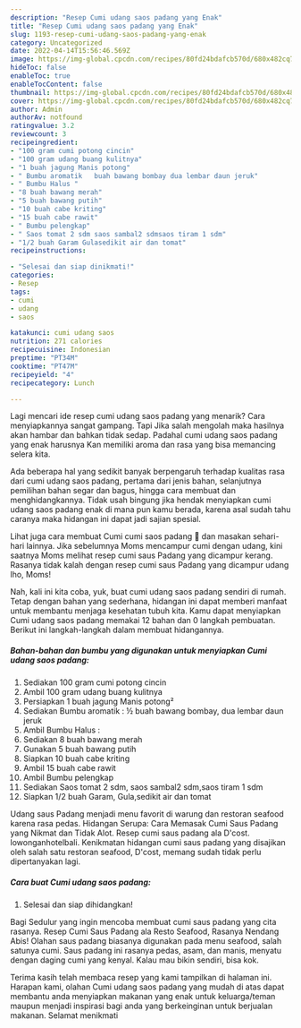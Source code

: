 ```yaml
---
description: "Resep Cumi udang saos padang yang Enak"
title: "Resep Cumi udang saos padang yang Enak"
slug: 1193-resep-cumi-udang-saos-padang-yang-enak
category: Uncategorized
date: 2022-04-14T15:56:46.569Z
image: https://img-global.cpcdn.com/recipes/80fd24bdafcb570d/680x482cq70/cumi-udang-saos-padang-foto-resep-utama.jpg
hideToc: false
enableToc: true
enableTocContent: false
thumbnail: https://img-global.cpcdn.com/recipes/80fd24bdafcb570d/680x482cq70/cumi-udang-saos-padang-foto-resep-utama.jpg
cover: https://img-global.cpcdn.com/recipes/80fd24bdafcb570d/680x482cq70/cumi-udang-saos-padang-foto-resep-utama.jpg
author: Admin
authorAv: notfound
ratingvalue: 3.2
reviewcount: 3
recipeingredient:
- "100 gram cumi potong cincin"
- "100 gram udang buang kulitnya"
- "1 buah jagung Manis potong"
- " Bumbu aromatik   buah bawang bombay dua lembar daun jeruk"
- " Bumbu Halus "
- "8 buah bawang merah"
- "5 buah bawang putih"
- "10 buah cabe kriting"
- "15 buah cabe rawit"
- " Bumbu pelengkap"
- " Saos tomat 2 sdm saos sambal2 sdmsaos tiram 1 sdm"
- "1/2 buah Garam Gulasedikit air dan tomat"
recipeinstructions:

- "Selesai dan siap dinikmati!"
categories:
- Resep
tags:
- cumi
- udang
- saos

katakunci: cumi udang saos 
nutrition: 271 calories
recipecuisine: Indonesian
preptime: "PT34M"
cooktime: "PT47M"
recipeyield: "4"
recipecategory: Lunch

---
```



Lagi mencari ide resep cumi udang saos padang yang menarik? Cara menyiapkannya sangat gampang. Tapi Jika salah mengolah maka hasilnya akan hambar dan bahkan tidak sedap. Padahal cumi udang saos padang yang enak harusnya Kan memiliki aroma dan rasa yang bisa memancing selera kita.


Ada beberapa hal yang sedikit banyak berpengaruh terhadap kualitas rasa dari cumi udang saos padang, pertama dari jenis bahan, selanjutnya pemilihan bahan segar dan bagus, hingga cara membuat dan menghidangkannya. Tidak usah bingung jika hendak menyiapkan cumi udang saos padang enak di mana pun kamu berada, karena asal sudah tahu caranya maka hidangan ini dapat jadi sajian spesial.

Lihat juga cara membuat Cumi cumi saos padang 🦑 dan masakan sehari-hari lainnya. Jika sebelumnya Moms mencampur cumi dengan udang, kini saatnya Moms melihat resep cumi saus Padang yang dicampur kerang. Rasanya tidak kalah dengan resep cumi saus Padang yang dicampur udang lho, Moms!


Nah, kali ini kita coba, yuk, buat cumi udang saos padang sendiri di rumah. Tetap dengan bahan yang sederhana, hidangan ini dapat memberi manfaat untuk membantu menjaga kesehatan tubuh kita. Kamu dapat menyiapkan Cumi udang saos padang memakai 12 bahan dan 0 langkah pembuatan. Berikut ini langkah-langkah dalam membuat hidangannya.

<!--inarticleads1-->

##### Bahan-bahan dan bumbu yang digunakan untuk menyiapkan Cumi udang saos padang:

1. Sediakan 100 gram cumi potong cincin
1. Ambil 100 gram udang buang kulitnya
1. Persiapkan 1 buah jagung Manis potong²
1. Sediakan  Bumbu aromatik : ½ buah bawang bombay, dua lembar daun jeruk
1. Ambil  Bumbu Halus :
1. Sediakan 8 buah bawang merah
1. Gunakan 5 buah bawang putih
1. Siapkan 10 buah cabe kriting
1. Ambil 15 buah cabe rawit
1. Ambil  Bumbu pelengkap
1. Sediakan  Saos tomat 2 sdm, saos sambal2 sdm,saos tiram 1 sdm
1. Siapkan 1/2 buah Garam, Gula,sedikit air dan tomat


Udang saus Padang menjadi menu favorit di warung dan restoran seafood karena rasa pedas. Hidangan Serupa: Cara Memasak Cumi Saus Padang yang Nikmat dan Tidak Alot. Resep cumi saus padang ala D&#39;cost. lowonganhotelbali. Kenikmatan hidangan cumi saus padang yang disajikan oleh salah satu restoran seafood, D&#39;cost, memang sudah tidak perlu dipertanyakan lagi. 

<!--inarticleads2-->

##### Cara buat Cumi udang saos padang:


1. Selesai dan siap dihidangkan!

Bagi Sedulur yang ingin mencoba membuat cumi saus padang yang cita rasanya. Resep Cumi Saus Padang ala Resto Seafood, Rasanya Nendang Abis! Olahan saus padang biasanya digunakan pada menu seafood, salah satunya cumi. Saus padang ini rasanya pedas, asam, dan manis, menyatu dengan daging cumi yang kenyal. Kalau mau bikin sendiri, bisa kok. 

Terima kasih telah membaca resep yang kami tampilkan di halaman ini. Harapan kami, olahan Cumi udang saos padang yang mudah di atas dapat membantu anda menyiapkan makanan yang enak untuk keluarga/teman maupun menjadi inspirasi bagi anda yang berkeinginan untuk berjualan makanan. Selamat menikmati
